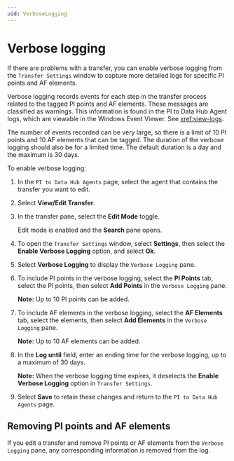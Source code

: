 ```yaml
---
uid: VerboseLogging
---
```


# Verbose logging

If there are problems with a transfer, you can enable verbose logging from the `Transfer Settings` window to capture more detailed logs for specific PI points and AF elements.

Verbose logging records events for each step in the transfer process related to the tagged PI points and AF elements. These messages are classified as warnings. This information is found in the PI to Data Hub Agent logs, which are viewable in the Windows Event Viewer. See <xref:view-logs>.

The number of events recorded can be very large, so there is a limit of 10 PI points and 10 AF elements that can be tagged. The duration of the verbose logging should also be for a limited time. The default duration is a day and the maximum is 30 days.

To enable verbose logging:

1. In the `PI to Data Hub Agents` page, select the agent that contains the transfer you want to edit.

1. Select **View/Edit Transfer**.

1. In the transfer pane, select the **Edit Mode** toggle.

   Edit mode is enabled and the **Search** pane opens. 

1. To open the `Transfer Settings` window, select **Settings**, then select the **Enable Verbose Logging** option, and select **Ok**.

1. Select **Verbose Logging** to display the `Verbose Logging` pane.

1. To include PI points in the verbose logging, select the **PI Points** tab, select the PI points, then select **Add Points** in the `Verbose Logging` pane.

   **Note:** Up to 10 PI points can be added.

1. To include AF elements in the verbose logging, select the **AF Elements** tab, select the elements, then select **Add Elements** in the `Verbose Logging` pane.

   **Note:** Up to 10 AF elements can be added.

1. In the **Log until** field, enter an ending time for the verbose logging, up to a maximum of 30 days.

   **Note:** When the verbose logging time expires, it deselects the **Enable Verbose Logging** option in `Transfer Settings`.

1. Select **Save** to retain these changes and return to the `PI to Data Hub Agents` page.

## Removing PI points and AF elements

If you edit a transfer and remove PI points or AF elements from the `Verbose Logging` pane, any corresponding information is removed from the log.